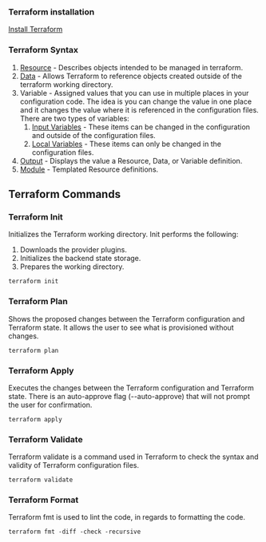 ### Terraform installation
[Install Terraform](https://developer.hashicorp.com/terraform/tutorials/aws-get-started/install-cli)

### Terraform Syntax
1. [Resource](https://github.com/doverto1/terraform-101/blob/44cfb53160dcf9074720f55dbb751084bf2edfec/s3.tf) - Describes objects intended to be managed in terraform.
2. [Data](https://github.com/doverto1/terraform-101/blob/44cfb53160dcf9074720f55dbb751084bf2edfec/data.tf) - Allows Terraform to reference objects created outside of the terraform working directory.
3. Variable - Assigned values that you can use in multiple places in your configuration code. The idea is you can change the value in one place and it changes the value where it is referenced in the configuration files. There are two types of variables:
    1. [Input Variables](https://github.com/doverto1/terraform-101/blob/44cfb53160dcf9074720f55dbb751084bf2edfec/variables.tf) - These items can be changed in the configuration and outside of the configuration files.
    2. [Local Variables](https://github.com/doverto1/terraform-101/blob/51b533794516a8f81c84e13dc6f65ef4fdebc4d5/locals.tf) - These items can only be changed in the configuration files.
4. [Output](https://github.com/doverto1/terraform-101/blob/44cfb53160dcf9074720f55dbb751084bf2edfec/output.tf) - Displays the value a Resource, Data, or Variable definition.
5. [Module](https://github.com/doverto1/terraform-101/blob/51b533794516a8f81c84e13dc6f65ef4fdebc4d5/module.tf) - Templated Resource definitions.

## Terraform Commands
### Terraform Init
Initializes the Terraform working directory. Init performs the following:
1. Downloads the provider plugins.
2. Initializes the backend state storage.
3. Prepares the working directory.
```
terraform init
```
### Terraform Plan
Shows the proposed changes between the Terraform configuration and Terraform state. It allows the user to see what is provisioned without changes.
```
terraform plan
```
### Terraform Apply
Executes the changes between the Terraform configuration and Terraform state. There is an auto-approve flag (--auto-approve) that will not prompt the user for confirmation.
```
terraform apply
```
### Terraform Validate
Terraform validate is a command used in Terraform to check the syntax and validity of Terraform configuration files.
```
terraform validate
```

### Terraform Format
Terraform fmt is used to lint the code, in regards to formatting the code.
```
terraform fmt -diff -check -recursive
```